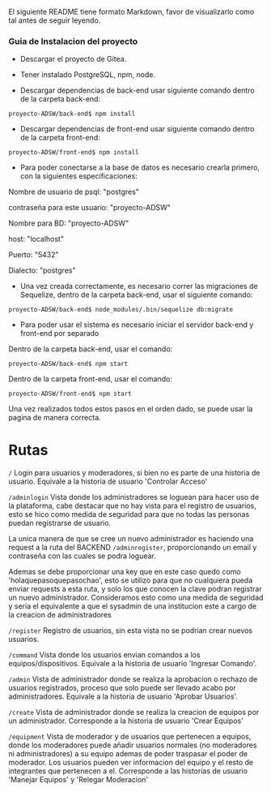 El siguiente README tiene formato Markdown, favor de visualizarlo como tal antes de seguir leyendo.

### Guia de Instalacion del proyecto

+ Descargar el proyecto de Gitea.

+ Tener instalado PostgreSQL, npm, node.

+ Descargar dependencias de back-end usar siguiente comando dentro de la carpeta back-end:

```
proyecto-ADSW/back-end$ npm install
```

+ Descargar dependencias de front-end usar siguiente comando dentro de la carpeta front-end:

```
proyecto-ADSW/front-end$ npm install
```

+ Para poder conectarse a la base de datos es necesario crearla primero, con la siguientes especificaciones:

Nombre de usuario de psql: "postgres"

contraseña para este usuario: "proyecto-ADSW"

Nombre para BD: "proyecto-ADSW"

host: "localhost"

Puerto: "5432"

Dialecto: "postgres"

+ Una vez creada correctamente, es necesario correr las migraciones de Sequelize, dentro de la carpeta back-end, usar el siguiente comando:

```
proyecto-ADSW/back-end$ node_modules/.bin/sequelize db:migrate
```

+ Para poder usar el sistema es necesario iniciar el servidor back-end y front-end por separado

Dentro de la carpeta back-end, usar el comando:

```
proyecto-ADSW/back-end$ npm start
```

Dentro de la carpeta front-end, usar el comando:

```
proyecto-ADSW/front-end$ npm start
```

Una vez realizados todos estos pasos en el orden dado, se puede usar la pagina de manera correcta.

# Rutas

```/``` Login para usuarios y moderadores, si bien no es parte de una historia de usuario.
 Equivale a la historia de usuario 'Controlar Acceso'

```/adminlogin``` Vista donde los administradores 
se loguean para hacer uso de la plataforma, 
cabe destacar que no hay vista para el registro de usuarios, 
esto se hico como medida de seguridad 
para que no todas las personas puedan registrarse de usuario.

La unica manera de que se cree un nuevo administrador 
es haciendo una request a la ruta del BACKEND ```/adminregister```, proporcionando un email y contraseña con las cuales se podra loguear. 

Ademas se debe proporcionar una key que en este caso quedo 
como 'holaquepasoquepasochao', 
esto se utilizo para que no cualquiera pueda enviar 
requests a esta ruta, 
y solo los que conocen la clave podran 
registrar un nuevo administrador. 
Consideramos esto como una medida de seguridad 
y seria el equivalente a que el sysadmin de una institucion 
este a cargo de la creacion de administradores

```/register``` Registro de usuarios, sin esta vista no se podrian crear nuevos usuarios.

```/command``` Vista donde los usuarios envian comandos a los equipos/dispositivos. 
Equivale a la historia de usuario 'Ingresar Comando'.

```/admin``` Vista de administrador donde se realiza la aprobacion o rechazo de usuarios registrados, proceso que solo puede
 ser llevado acabo por administradores.
Equivale a la historia de usuario 'Aprobar Usuarios'.

```/create``` Vista de administrador donde se realiza 
la creacion de equipos por un administrador.
 Corresponde a la historia de usuario 'Crear Equipos'

```/equipment``` Vista de moderador y de usuarios que pertenecen a equipos, 
donde los moderadores puede añadir 
usuarios normales (no moderadores ni administradores) 
a su equipo ademas de poder traspasar el poder de moderador. Los usuarios pueden ver informacion del equipo y el resto de integrantes que pertenecen a el.
 Corresponde a las historias de usuario 'Manejar Equipos' y 'Relegar Moderacion'
